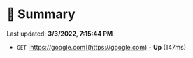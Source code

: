 # 📖 Summary
Last updated: **3/3/2022, 7:15:44 PM**

- `GET` [https://google.com](https://google.com) - **Up** (147ms)
